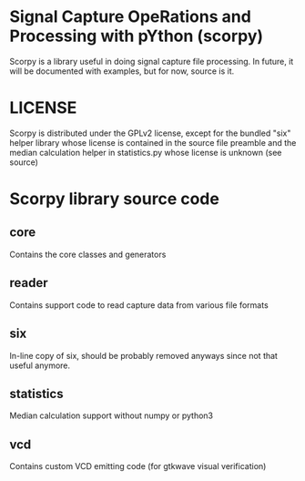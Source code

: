 # Signal Capture OpeRations and Processing with pYthon (scorpy)

Scorpy is a library useful in doing signal capture file processing. In future,
it will be documented with examples, but for now, source is it.

# LICENSE

Scorpy is distributed under the GPLv2 license, except for the bundled "six"
helper library whose license is contained in the source file preamble and the
median calculation helper in statistics.py whose license is unknown (see source)

# Scorpy library source code

## core

Contains the core classes and generators

## reader

Contains support code to read capture data from various file formats

## six

In-line copy of six, should be probably removed anyways since not that useful
anymore.

## statistics

Median calculation support without numpy or python3

## vcd

Contains custom VCD emitting code (for gtkwave visual verification)
